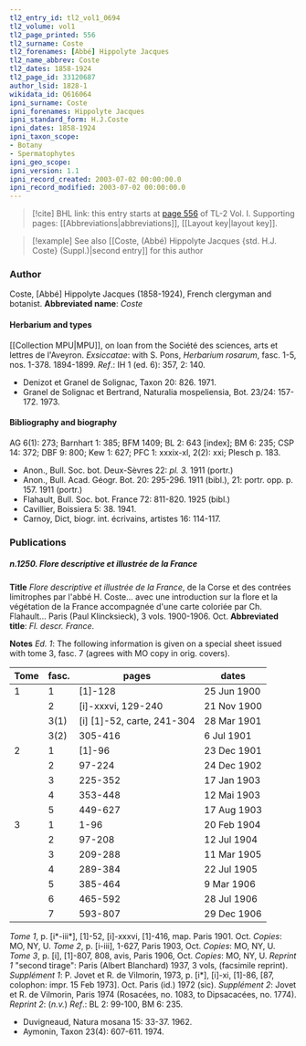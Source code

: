 ```yaml
---
tl2_entry_id: tl2_vol1_0694
tl2_volume: vol1
tl2_page_printed: 556
tl2_surname: Coste
tl2_forenames: [Abbé] Hippolyte Jacques
tl2_name_abbrev: Coste
tl2_dates: 1858-1924
tl2_page_id: 33120687
author_lsid: 1828-1
wikidata_id: Q616064
ipni_surname: Coste
ipni_forenames: Hippolyte Jacques
ipni_standard_form: H.J.Coste
ipni_dates: 1858-1924
ipni_taxon_scope: 
- Botany
- Spermatophytes
ipni_geo_scope: 
ipni_version: 1.1
ipni_record_created: 2003-07-02 00:00:00.0
ipni_record_modified: 2003-07-02 00:00:00.0
---
```



> [!cite] BHL link: this entry starts at [page 556](https://www.biodiversitylibrary.org/page/33120687) of TL-2 Vol. I.
> Supporting pages: [[Abbreviations|abbreviations]], [[Layout key|layout key]].

> [!example] See also [[Coste, (Abbé) Hippolyte Jacques {std. H.J. Coste} (Suppl.)|second entry]] for this author

### Author

Coste, \[Abbé\] Hippolyte Jacques (1858-1924), French clergyman and botanist. 
**Abbreviated name**: *Coste*

#### Herbarium and types

[[Collection MPU|MPU]], on loan from the Société des sciences, arts et lettres de l'Aveyron.
*Exsiccatae*: with S. Pons, *Herbarium rosarum*, fasc. 1-5, nos. 1-378. 1894-1899.
*Ref*.: IH 1 (ed. 6): 357, 2: 140.
- Denizot et Granel de Solignac, Taxon 20: 826. 1971.
- Granel de Solignac et Bertrand, Naturalia mospeliensia, Bot. 23/24: 157-172. 1973.

#### Bibliography and biography

AG 6(1): 273; Barnhart 1: 385; BFM 1409; BL 2: 643 \[index\]; BM 6: 235; CSP 14: 372; DBF 9: 800; Kew 1: 627; PFC 1: xxxix-xl, 2(2): xxi; Plesch p. 183.
- Anon., Bull. Soc. bot. Deux-Sèvres 22: *pl. 3.* 1911 (portr.)
- Anon., Bull. Acad. Géogr. Bot. 20: 295-296. 1911 (bibl.), 21: portr. opp. p. 157. 1911 (portr.)
- Flahault, Bull. Soc. bot. France 72: 811-820. 1925 (bibl.)
- Cavillier, Boissiera 5: 38. 1941.
- Carnoy, Dict, biogr. int. écrivains, artistes 16: 114-117.

### Publications

##### n.1250. Flore descriptive et illustrée de la France

**Title**
*Flore descriptive et illustrée de la France*, de la Corse et des contrées limitrophes par l'abbé H. Coste... avec une introduction sur la flore et la végétation de la France accompagnée d'une carte coloriée par Ch. Flahault... Paris (Paul Klincksieck), 3 vols. 1900-1906. Oct.
**Abbreviated title**: *Fl. descr. France*.

**Notes**
*Ed. 1*: The following information is given on a special sheet issued with tome 3, fasc. 7 (agrees with MO copy in orig. covers).

|Tome	|fasc.	|pages	|dates|
|---	|---	|---	|---	|
|1	|1	|\[1\]-128	|25 Jun 1900|
|	|2	|\[i\]-xxxvi, 129-240	|21 Nov 1900|
|	|3(1)	|\[i\] \[1\]-52, carte, 241-304	|28 Mar 1901|
|	|3(2)	|305-416	|6 Jul 1901|
|2	|1	|\[1\]-96	|23 Dec 1901|
|	|2	|97-224	|24 Dec 1902|
|	|3	|225-352	|17 Jan 1903|
|	|4	|353-448	|12 Mai 1903|
|	|5	|449-627	|17 Aug 1903|
|3	|1	|1-96	|20 Feb 1904|
|	|2	|97-208	|12 Jul 1904|
|	|3	|209-288	|11 Mar 1905|
|	|4	|289-384	|22 Jul 1905|
|	|5	|385-464	|9 Mar 1906|
|	|6	|465-592	|28 Jul 1906|
|	|7	|593-807	|29 Dec 1906|

*Tome 1*, p. \[i\*-iii\*\], \[1\]-52, \[i\]-xxxvi, \[1\]-416, map. Paris 1901. Oct. *Copies*: MO, NY, U.
*Tome 2*, p. \[i-iii\], 1-627, Paris 1903, Oct. *Copies*: MO, NY, U.
*Tome 3*, p. \[i\], \[1\]-807, 808, avis, Paris 1906, Oct. *Copies*: MO, NY, U.
*Reprint 1* "second tirage": Paris (Albert Blanchard) 1937, 3 vols, (facsimile reprint).
*Supplément 1*: P. Jovet et R. de Vilmorin, 1973, p. \[i\*\], \[i\]-xi, \[1\]-86, \[87, colophon: impr. 15 Feb 1973\]. Oct. Paris (id.) 1972 (sic).
*Supplément 2*: Jovet et R. de Vilmorin, Paris 1974 (Rosacées, no. 1083, to Dipsacacées, no. 1774).
*Reprint 2*: (*n.v.*)
*Ref*.: BL 2: 99-100, BM 6: 235.
- Duvigneaud, Natura mosana 15: 33-37. 1962.
- Aymonin, Taxon 23(4): 607-611. 1974.

